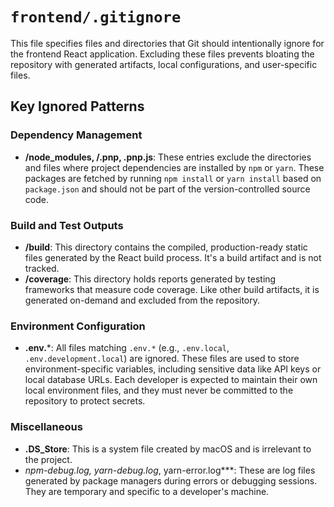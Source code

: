 # `frontend/.gitignore`

This file specifies files and directories that Git should intentionally ignore for the frontend React application. Excluding these files prevents bloating the repository with generated artifacts, local configurations, and user-specific files.

## Key Ignored Patterns

### Dependency Management
- **/node_modules, /.pnp, .pnp.js**: These entries exclude the directories and files where project dependencies are installed by `npm` or `yarn`. These packages are fetched by running `npm install` or `yarn install` based on `package.json` and should not be part of the version-controlled source code.

### Build and Test Outputs
- **/build**: This directory contains the compiled, production-ready static files generated by the React build process. It's a build artifact and is not tracked.
- **/coverage**: This directory holds reports generated by testing frameworks that measure code coverage. Like other build artifacts, it is generated on-demand and excluded from the repository.

### Environment Configuration
- **.env.***: All files matching `.env.*` (e.g., `.env.local`, `.env.development.local`) are ignored. These files are used to store environment-specific variables, including sensitive data like API keys or local database URLs. Each developer is expected to maintain their own local environment files, and they must never be committed to the repository to protect secrets.

### Miscellaneous
- **.DS_Store**: This is a system file created by macOS and is irrelevant to the project.
- **npm-debug.log*, yarn-debug.log*, yarn-error.log***: These are log files generated by package managers during errors or debugging sessions. They are temporary and specific to a developer's machine.